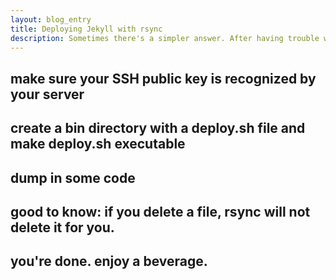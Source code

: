```yaml
---
layout: blog_entry
title: Deploying Jekyll with rsync
description: Sometimes there's a simpler answer. After having trouble with Capistrano, I turned to rsync.
---
```




## make sure your SSH public key is recognized by your server

## create a bin directory with a deploy.sh file and make deploy.sh executable

## dump in some code

## good to know: if you delete a file, rsync will not delete it for you.

## you're done.  enjoy a beverage.